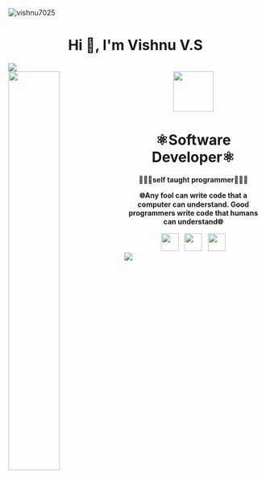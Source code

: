 <img align="center" src="https://komarev.com/ghpvc/?username=vishnu7025&label=Profile%20views&color=0e75b6&style=flat" alt="vishnu7025"/>
<div align = "center">
<h1 align="center">Hi 👋, I'm Vishnu V.S</h1>
</div>
<img src="https://user-images.githubusercontent.com/73097560/115834477-dbab4500-a447-11eb-908a-139a6edaec5c.gif">
<div>
  <img src="https://raw.githubusercontent.com/akshayitzme/akshayitzme/master/images/code.gif" width="45%" align="left">
  <div align="center">
    <img src="https://media.giphy.com/media/iddm6beUMCEn6pSwf5/giphy.gif" width="80" height="80" frameBorder="0" class="giphy-embed" allowFullScreen></img>
    <p><b><h1 align="center">⚛Software Developer⚛<br></h1></b></p>
    <p><b>👨🏻‍💻self taught programmer👨🏻‍💻</b></p>
    <p><b>🌐Any fool can write code that a computer can understand.
      Good programmers write code that humans can understand🌐</b></p>
  </div>
        <div align="center">
    <a href="https://www.linkedin.com/in/vishnu-vs7025" target="_blank"><img src="https://www.freepnglogos.com/uploads/linkedin-basic-round-social-logo-png-13.png" width="35px" alt=""/></a>
    &nbsp;&nbsp;<a href="https://web.telegram.org/k/" target="_blank"><img src="https://pnggrid.com/wp-content/uploads/2021/04/telegram-logo-circle-1024x1024.png" width="35px" alt=""/></a>
	  &nbsp;&nbsp;<a href="https://www.instagram.com/vishnu_v.s___/" target="_blank"><img src="https://pnggrid.com/wp-content/uploads/2021/05/Instagram-Logo-1024x982.png" width="35px" alt=""/></a>
  </div>
</div>
</div>
<img src="https://user-images.githubusercontent.com/73097560/115834477-dbab4500-a447-11eb-908a-139a6edaec5c.gif">
